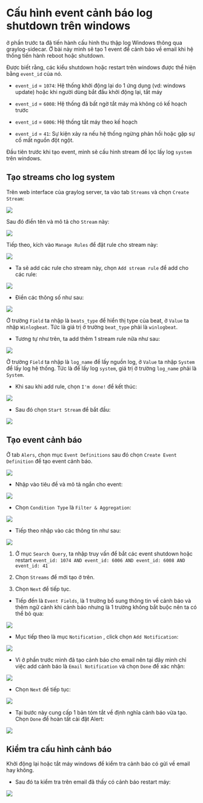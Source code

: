 # Cấu hình event cảnh báo log shutdown trên windows

ở phần trước ta đã tiến hành cấu hình thu thập log Windows thông qua graylog-sidecar. Ở bài này mình sẽ tạo 1 event để cảnh báo về email khi hệ thống tiến hành reboot hoặc shutdown.

Được biết rằng, các kiểu shutdown hoặc restart trên windows được thể hiện bằng `event_id` của nó.

- `event_id` = `1074`: Hệ thống khởi động lại do 1 ứng dụng (vd: windows update) hoặc khi người dùng bắt đầu khởi động lại, tắt máy

- `event_id` = `6008`: Hệ thống đã bất ngờ tắt máy mà không có kế hoạch trước

- `event_id` = `6006`: Hệ thống tắt máy theo kế hoạch

- `event_id` = `41`: Sự kiện xảy ra nếu hệ thống ngừng phản hồi hoặc gặp sự cố mất nguồn đột ngột. 

Đầu tiên trước khi tạo event, mình sẽ cấu hình stream để lọc lấy log `system` trên windows.

## Tạo streams cho log system

Trên web interface của graylog server, ta vào tab `Streams` và chọn `Create Stream`: 

![](../images/sh1.png)

Sau đó điền tên và mô tả cho `Stream` này: 

![](../images/sh2.png)

Tiếp theo, kích vào `Manage Rules` để đặt rule cho stream này: 

![](../images/sh3.png)

- Ta sẽ add các rule cho stream này, chọn `Add stream rule` để add cho các rule: 

![](../images/sh4.png)

- Điền các thông số như sau: 

![](../images/sh5.png)

Ở trường `Field` ta nhập là `beats_type` để hiển thị type của beat, ở `Value` ta nhập `Winlogbeat`. Tức là giá trị ở trường `beat_type` phải là `winlogbeat`. 

- Tương tự như trên, ta add thêm 1 stream rule nữa như sau: 

![](../images/sh6.png)

Ở trường `Field` ta nhập là `log_name` để lấy nguồn log, ở `Value` ta nhập `System` để lấy log hệ thống. Tức là để lấy log `system`, giá trị ở trường `log_name` phải là `System`.

- Khi sau khi add rule, chọn `I'm done!` để kết thúc: 

![](../images/sh7.png)

- Sau đó chọn `Start Stream` để bắt đầu: 

![](../images/sh8.png)

## Tạo event cảnh báo 

Ở tab `Alers`, chọn mục `Event Definitions` sau đó chọn `Create Event Definition` để tạo event cảnh báo.

![](../images/sh9.png)

- Nhập vào tiêu đề và mô tả ngắn cho event: 

![](../images/sh10.png)

- Chọn `Condition Type` là `Filter & Aggregation`:

![](../images/sh11.png)

- Tiếp theo nhập vào các thông tin như sau:

![](../images/sh12.png)

1. Ở mục `Search Query`, ta nhập truy vấn để bắt các event shutdown hoặc restart `event_id: 1074 AND event_id: 6006 AND event_id: 6008 AND event_id: 41`

2. Chọn `Streams` để mới tạo ở trên. 

3. Chọn `Next` để tiếp tục. 

- Tiếp đến là `Event Fields`, là 1 trường bổ sung thông tin về cảnh báo và thêm ngữ cảnh khi cảnh báo nhưng là 1 trường không bắt buộc nên ta có thể bỏ qua:

![](../images/sh13.png)

- Mục tiếp theo là mục `Notification` , click chọn `Add Notification`: 

![](../images/sh14.png)

- Vì ở phần trước mình đã tạo cảnh báo cho email nên tại đây mình chỉ việc add cảnh báo là `Email Notification` và chọn `Done` để xác nhận:

![](../images/sh15.png)

- Chọn `Next` để tiếp tục: 

![](../images/sh16.png)

- Tại bước này cung cấp 1 bản tóm tắt về định nghĩa cảnh báo vừa tạo. Chọn `Done` để hoàn tất cài đặt Alert:

![](../images/sh17.png)

## Kiểm tra cấu hình cảnh báo

Khởi động lại hoặc tắt máy windows để kiểm tra cảnh báo có gửi về email hay không. 

- Sau đó ta kiểm tra trên email đã thấy có cảnh báo restart máy: 

![](../images/sh18.png)





